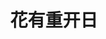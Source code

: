 ---
# https://vitepress.dev/reference/default-theme-home-page
layout: home
#navbar: false
title: 花有重开日

hero:
  name: "Personal Knowledge Repository"
  text: "Baizer"
  tagline: "个人知识库"
  image:
    src: /peach-blossom.svg
#    src: /lotus.svg
#    alt: Baizer
  actions:
#    - theme: brand
#      text: Essay
#      link: /01-Essay/
#    - theme: alt
#      text: TechnicalArticles
#      link: /00-TechnicalFile/
#    - theme: alt
#      text: EnglishLeaning
#      link: /02-English/
    - theme: alt
      text: baizer.dev@cloud.com
      link: 

features:
  - title: Essay
    link: /01-Essay/
#    icon:
#     src: /file.svg
#    linkText: 随笔、疑难杂症
    details: 随笔、疑难杂症
  - title: TechnicalArticles
    link: /00-TechnicalFile/
    details: 技术文章、系列知识、业务场景解决方案
  - title: EnglishLeaning
    link: /02-English/
    details: 英语学习笔记、新概念英语
---